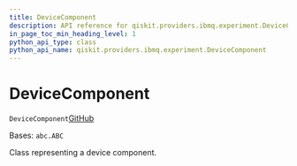 ```yaml
---
title: DeviceComponent
description: API reference for qiskit.providers.ibmq.experiment.DeviceComponent
in_page_toc_min_heading_level: 1
python_api_type: class
python_api_name: qiskit.providers.ibmq.experiment.DeviceComponent
---
```


# DeviceComponent

<span id="qiskit.providers.ibmq.experiment.DeviceComponent" />

`DeviceComponent`[GitHub](https://github.com/qiskit/qiskit-ibmq-provider/tree/stable/0.19/qiskit/providers/ibmq/experiment/device_component.py "view source code")

Bases: `abc.ABC`

Class representing a device component.

